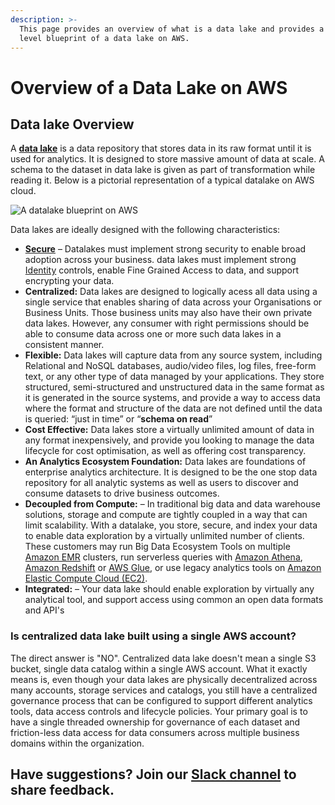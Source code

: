 ```yaml
---
description: >-
  This page provides an overview of what is a data lake and provides a high
  level blueprint of a data lake on AWS.
---
```


# Overview of a Data Lake on AWS

## Data lake Overview

A [**data lake**](https://en.wikipedia.org/wiki/Data_lake) is a data repository that stores data in its raw format until it is used for analytics. It is designed to store massive amount of data at scale. A schema to the dataset in data lake is given as part of transformation while reading it. Below is a pictorial representation of a typical datalake on AWS cloud.

![A datalake blueprint on AWS](.gitbook/assets/image%20%281%29.png)

Data lakes are ideally designed with the following characteristics:

* [**Secure**](https://en.wikipedia.org/wiki/Data_security) – Datalakes must implement strong security to enable broad adoption across your business. data lakes must implement strong [Identity](https://aws.amazon.com/iam) controls, enable Fine Grained Access to data, and support encrypting your data. 
* **Centralized:**  Data lakes are designed to logically acess all data using a single service that enables  sharing of data across your Organisations or Business Units. Those business units may also have their own private data lakes. However, any consumer with right permissions should be able to consume data across one or more such data lakes in a consistent manner. 
* **Flexible:** Data lakes will capture data from any source system, including Relational and NoSQL databases, audio/video files, log files, free-form text, or any other type of data managed by your applications. They store structured, semi-structured and unstructured data in the same format as it is generated in the source systems, and provide a way to access data where the format and structure of the data are not defined until the data is queried: “just in time” or “**schema on read**”
* **Cost Effective:** Data lakes store a virtually unlimited amount of data in any format inexpensively, and provide you looking to manage the data lifecycle for cost optimisation, as well as offering cost transparency.
* **An Analytics Ecosystem Foundation:** Data lakes are foundations of enterprise analytics architecture. It is designed to be the one stop data repository for all analytic systems as well as users to  discover and consume  datasets to drive business outcomes.
* **Decoupled from Compute:** – In traditional big data and data warehouse solutions, storage and compute are tightly coupled in a way that can limit scalability. With a datalake, you store, secure, and index your data to enable data exploration by a virtually unlimited number of clients. These customers may run Big Data Ecosystem Tools on multiple [Amazon EMR](https://aws.amazon.com/emr/) clusters, run serverless queries with [Amazon Athena](https://aws.amazon.com/athena), [Amazon Redshift](https://aws.amazon.com/redshift) or [AWS Glue](https://aws.amazon.com/glue), or use legacy analytics tools on [Amazon Elastic Compute Cloud \(EC2\)](https://aws.amazon.com/ec2).
* **Integrated:** – Your data lake should enable exploration by virtually any analytical tool, and support access using common an open data formats and API's

### Is centralized data lake built using a single AWS account?

The direct answer is "NO". Centralized data lake doesn't mean a single S3 bucket, single data catalog within a single AWS account. What it exactly means is, even though  your data lakes are physically decentralized across many accounts, storage services and catalogs, you still have a centralized governance process that can be configured to support different analytics tools, data access controls and lifecycle policies. Your primary goal is to have a single threaded ownership for governance of each dataset and friction-less data access for data consumers across multiple business domains within the organization. 

## Have suggestions? Join our [Slack channel](https://join.slack.com/t/cat-cwp4274/shared_invite/zt-e2ztjpgw-Bugw46iXsLbZ~V54AljWsA) to  share feedback.

